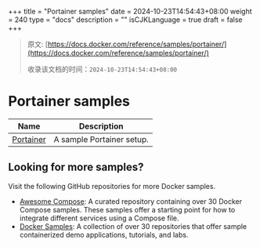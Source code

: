 +++
title = "Portainer samples"
date = 2024-10-23T14:54:43+08:00
weight = 240
type = "docs"
description = ""
isCJKLanguage = true
draft = false
+++

> 原文: [https://docs.docker.com/reference/samples/portainer/](https://docs.docker.com/reference/samples/portainer/)
>
> 收录该文档的时间：`2024-10-23T14:54:43+08:00`

# Portainer samples

| Name                                                         | Description               |
| ------------------------------------------------------------ | ------------------------- |
| [Portainer](https://github.com/docker/awesome-compose/tree/master/portainer) | A sample Portainer setup. |

## Looking for more samples?

Visit the following GitHub repositories for more Docker samples.

- [Awesome Compose](https://github.com/docker/awesome-compose): A curated repository containing over 30 Docker Compose samples. These samples offer a starting point for how to integrate different services using a Compose file.
- [Docker Samples](https://github.com/dockersamples?q=&type=all&language=&sort=stargazers): A collection of over 30 repositories that offer sample containerized demo applications, tutorials, and labs.
